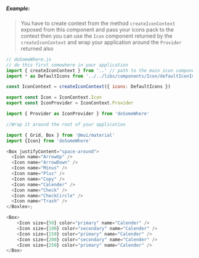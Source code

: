 ##### Example:

> You have to create context from the method `createIconContext` exposed from this component and pass your icons pack to the context then you can use the `Icon` component returned by the `createIconContext` and wrap your application around the `Provider` returned also

```js
// doSomeWhere.js
// do this first somewhere in your application
import { createIconContext } from '..' // path to the main icon component
import * as DefaultIcons from '../../libs/components/Icon/defaultIconImport.unicorn'

const IconContext = createIconContext({ icons: DefaultIcons })

export const Icon = IconContext.Icon
export const IconProvider = IconContext.Provider
```

```js
import { Provider as IconProvider } from 'doSomeWhere'

//Wrap it around the root of your application
```

```js
import { Grid, Box } from '@mui/material'
import {Icon} from 'doSomeWhere'

<Box justifyContent="space-around">
  <Icon name="ArrowUp" />
  <Icon name="ArrowDown" />
  <Icon name="Minus" />
  <Icon name="Plus" />
  <Icon name="Copy" />
  <Icon name="Calender" />
  <Icon name="Check" />
  <Icon name="CheckCircle" />
  <Icon name="Trash" />
</Boxlex>;
```

```js
<Box>
    <Icon size={50} color="primary" name="Calender" />
    <Icon size={100} color="secondary" name="Calender" />
    <Icon size={150} color="primary" name="Calender" />
    <Icon size={200} color="secondary" name="Calender" />
    <Icon size={250} color="primary" name="Calender" />
</Box>
```

